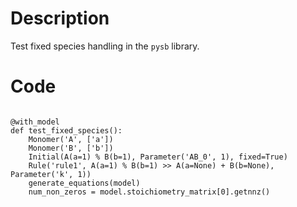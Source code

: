 # Description
Test fixed species handling in the `pysb` library.

# Code
```

@with_model
def test_fixed_species():
    Monomer('A', ['a'])
    Monomer('B', ['b'])
    Initial(A(a=1) % B(b=1), Parameter('AB_0', 1), fixed=True)
    Rule('rule1', A(a=1) % B(b=1) >> A(a=None) + B(b=None), Parameter('k', 1))
    generate_equations(model)
    num_non_zeros = model.stoichiometry_matrix[0].getnnz()

```
